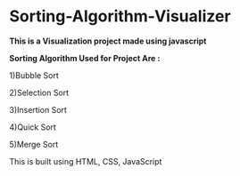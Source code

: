 # Sorting-Algorithm-Visualizer

**This is a  Visualization project made using javascript**

**Sorting Algorithm Used for Project Are :**


1)Bubble Sort

2)Selection Sort

3)Insertion Sort

4)Quick Sort

5)Merge Sort

This is built using HTML, CSS, JavaScript


